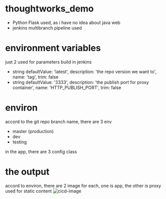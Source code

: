 # thoughtworks_demo

* Python Flask used, as i have no idea about java web
* jenkins multibranch pipeline used


# environment variables

just 2 used for parameters build in jenkins
* string defaultValue: 'latest', description: 'the repo version we want to', name: 'tag', trim: false
* string defaultValue: '3333', description: 'the publish port for proxy container', name: 'HTTP_PUBLISH_PORT', trim: false


# environ

accord to the git repo branch name, there are 3 env
* master (production)
* dev
* testing 

in the app, there are 3 config class


# the output

accord to environ, there are 2 image for each, one is app, the other is proxy used for static content
![cicd-image](https://liwb-csdn.oss-cn-hangzhou.aliyuncs.com/cicd-image.png)


